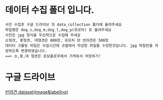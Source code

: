 # 데이터 수집 폴더 입니다.
```
사진 수집후 구글 드라이브 의 data_collection 폴더에 올려주세요
파일명은 dog_s,dog_m,dog_l,dog_p(유모차) 로 올려주세요
사진은 jpg 형식을 우선적으로 수집해 주세요
소형견, 중형견, 대형견은 800장, 유모차 탄 반려견은 500장
데이터 크롤링 파일은 수업시간에 코랩에서 작성한 파일을 수정한것입니다. jpg 파일만을 저장하도록 변경하였습니다.
==> 소,중,대 형견은 로보플로우에서 가져와서 저장하기!
```
# 구글 드라이브
[반려견 dataset(image&labeling)](https://drive.google.com/drive/folders/144WWFIqa0FAuYowrmBJ43xQD4AG7LUhG?usp=drive_link)
